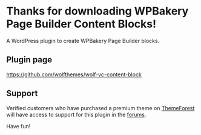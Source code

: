 # Thanks for downloading WPBakery Page Builder Content Blocks!

A WordPress plugin to create WPBakery Page Builder blocks.

## Plugin page
https://github.com/wolfthemes/wolf-vc-content-block

## Support
Verified customers who have purchased a premium theme on [ThemeForest](http://wlfthm.es/tf)
will have access to support for this plugin in the [forums](http://wlfthm.es/help).

Have fun!

